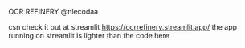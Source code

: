 OCR REFINERY 
@nlecodaa 

csn check it out at streamlit
https://ocrrefinery.streamlit.app/
the app running on streamlit is lighter than the code here
